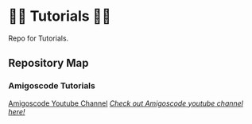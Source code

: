 # 🐱‍💻 Tutorials 🐱‍💻
 Repo for Tutorials.

## Repository Map

### Amigoscode Tutorials
 [Amigoscode Youtube Channel](https://github.com/joaodrduarte/Tutorials/blob/main/Repo%20Media/youtube.png)
*[Check out Amigoscode youtube channel here!](https://www.youtube.com/c/amigoscode)*
